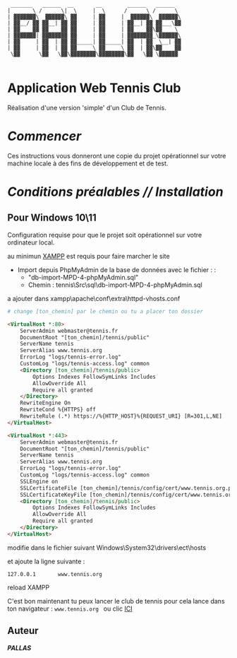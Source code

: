 ```
 _______   ______  __       __        ______   ______  
|       \ /      \|  \     |  \      /      \ /      \ 
| ▓▓▓▓▓▓▓\  ▓▓▓▓▓▓\ ▓▓     | ▓▓     |  ▓▓▓▓▓▓\  ▓▓▓▓▓▓\
| ▓▓__/ ▓▓ ▓▓__| ▓▓ ▓▓     | ▓▓     | ▓▓__| ▓▓ ▓▓___\▓▓
| ▓▓    ▓▓ ▓▓    ▓▓ ▓▓     | ▓▓     | ▓▓    ▓▓\▓▓    \ 
| ▓▓▓▓▓▓▓| ▓▓▓▓▓▓▓▓ ▓▓     | ▓▓     | ▓▓▓▓▓▓▓▓_\▓▓▓▓▓▓\
| ▓▓     | ▓▓  | ▓▓ ▓▓_____| ▓▓_____| ▓▓  | ▓▓  \__| ▓▓
| ▓▓     | ▓▓  | ▓▓ ▓▓     \ ▓▓     \ ▓▓  | ▓▓\▓▓    ▓▓
 \▓▓      \▓▓   \▓▓\▓▓▓▓▓▓▓▓\▓▓▓▓▓▓▓▓\▓▓   \▓▓ \▓▓▓▓▓▓ 
                                                       
```
# Application Web Tennis Club

Réalisation d'une version 'simple' d'un Club de Tennis.

# _Commencer_

Ces instructions vous donneront une copie du projet opérationnel sur
votre machine locale à des fins de développement et de test. 

# _Conditions préalables // Installation_

## Pour Windows 10\11 

Configuration requise pour que le projet soit opérationnel sur votre ordinateur local.

au minimun [XAMPP](https://www.apachefriends.org/fr/index.html) est requis pour faire marcher le site 

- Import depuis PhpMyAdmin de la base de données avec le fichier : :
     - "db-import-MPD-4-phpMyAdmin.sql" 
     - Chemin : tennis\Src\sql\db-import-MPD-4-phpMyAdmin.sql

a ajouter dans xampp\apache\conf\extra\httpd-vhosts.conf

```sh
# change [ton_chemin] par le chemin ou tu a placer ton dossier
```
```html
<VirtualHost *:80>
    ServerAdmin webmaster@tennis.fr
    DocumentRoot "[ton_chemin]/tennis/public"
    ServerName tennis
    ServerAlias www.tennis.org
    ErrorLog "logs/tennis-error.log"
    CustomLog "logs/tennis-access.log" common
	<Directory [ton_chemin]/tennis/public>
		Options Indexes FollowSymLinks Includes
		AllowOverride All
		Require all granted
	</Directory>
	RewriteEngine On
    RewriteCond %{HTTPS} off
    RewriteRule (.*) https://%{HTTP_HOST}%{REQUEST_URI} [R=301,L,NE]
</VirtualHost>

<VirtualHost *:443>
    ServerAdmin webmaster@tennis.fr
    DocumentRoot "[ton_chemin]/tennis/public"
    ServerName tennis
    ServerAlias www.tennis.org
    ErrorLog "logs/tennis-error.log"
    CustomLog "logs/tennis-access.log" common
	SSLEngine on
	SSLCertificateFile [ton_chemin]/tennis/config/cert/www.tennis.org.pem
	SSLCertificateKeyFile [ton_chemin]/tennis/config/cert/www.tennis.org-key.pem
	<Directory [ton_chemin]/tennis/public>
		Options Indexes FollowSymLinks Includes
		AllowOverride All
		Require all granted
	</Directory>
</VirtualHost>
```

 modifie dans le fichier suivant  Windows\System32\drivers\ect\hosts

et ajoute la ligne suivante :

	127.0.0.1		www.tennis.org

reload XAMPP 

C'est bon maintenant tu peux lancer le club de tennis pour cela lance dans ton navigateur : ```www.tennis.org ``` ou clic [ICI](https://www.tennis.org/)

## Auteur

**_PALLAS_**


